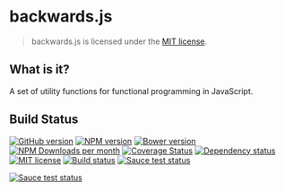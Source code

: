 # backwards.js

> backwards.js is licensed under the [MIT license](https://github.com/Omega3k/backwards.js/blob/master/LICENSE). 

## What is it?

A set of utility functions for functional programming in JavaScript. 

## Build Status

[![GitHub version](https://badge.fury.io/gh/Omega3k%2Fbackwards.js.svg)](http://badge.fury.io/gh/Omega3k%2Fbackwards.js)
[![NPM version](https://badge.fury.io/js/backwards.svg)](http://badge.fury.io/js/backwards)
[![Bower version](https://img.shields.io/bower/v/backwards.svg)]()
[![NPM Downloads per month](https://img.shields.io/npm/dm/backwards.svg)](https://www.npmjs.com/package/backwards)
[![Coverage Status](https://coveralls.io/repos/Omega3k/backwards.js/badge.svg?branch=master)](https://coveralls.io/r/Omega3k/backwards.js?branch=master)
[![Dependency status](https://gemnasium.com/Omega3k/backwards.js.svg)](https://gemnasium.com/Omega3k/backwards.js)
[![MIT license](https://img.shields.io/badge/license-MIT-green.svg)](https://github.com/Omega3k/backwards.js/blob/master/LICENSE)
[![Build status](https://travis-ci.org/Omega3k/backwards.js.svg?branch=master)](https://travis-ci.org/Omega3k/backwards.js)
[![Sauce test status](https://saucelabs.com/buildstatus/Omega3k)](https://saucelabs.com/u/Omega3k)

[![Sauce test status](https://saucelabs.com/browser-matrix/Omega3k.svg)](https://saucelabs.com/u/Omega3k)
